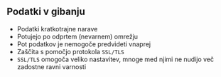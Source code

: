 ## Podatki v gibanju

* Podatki kratkotrajne narave
* Potujejo po odprtem (nevarnem) omrežju
* Pot podatkov je nemogoče predvideti vnaprej
* Zaščita s pomočjo protokola `SSL/TLS`
* `SSL/TLS` omogoča veliko nastavitev, mnoge med njimi ne nudijo več zadostne ravni varnosti

